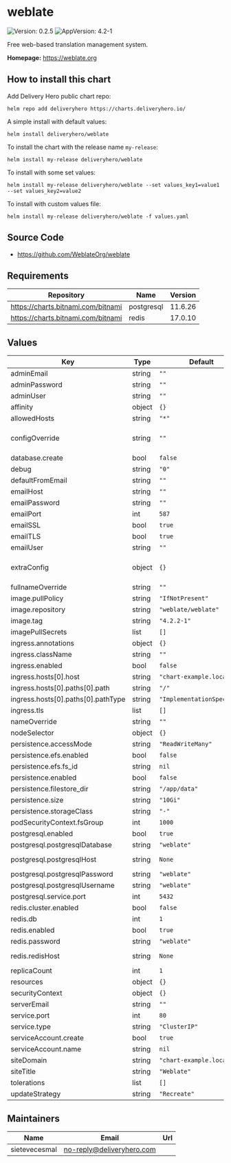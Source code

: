# weblate

![Version: 0.2.5](https://img.shields.io/badge/Version-0.2.5-informational?style=flat-square) ![AppVersion: 4.2-1](https://img.shields.io/badge/AppVersion-4.2--1-informational?style=flat-square)

Free web-based translation management system.

**Homepage:** <https://weblate.org>

## How to install this chart

Add Delivery Hero public chart repo:

```console
helm repo add deliveryhero https://charts.deliveryhero.io/
```

A simple install with default values:

```console
helm install deliveryhero/weblate
```

To install the chart with the release name `my-release`:

```console
helm install my-release deliveryhero/weblate
```

To install with some set values:

```console
helm install my-release deliveryhero/weblate --set values_key1=value1 --set values_key2=value2
```

To install with custom values file:

```console
helm install my-release deliveryhero/weblate -f values.yaml
```

## Source Code

* <https://github.com/WeblateOrg/weblate>

## Requirements

| Repository | Name | Version |
|------------|------|---------|
| https://charts.bitnami.com/bitnami | postgresql | 11.6.26 |
| https://charts.bitnami.com/bitnami | redis | 17.0.10 |

## Values

| Key | Type | Default | Description |
|-----|------|---------|-------------|
| adminEmail | string | `""` | Email of Admin Account |
| adminPassword | string | `""` | Password of Admin Account |
| adminUser | string | `""` | Name of Admin Account |
| affinity | object | `{}` |  |
| allowedHosts | string | `"*"` | Hosts that are allowed to connect |
| configOverride | string | `""` | Config override. See https://docs.weblate.org/en/latest/admin/install/docker.html#custom-configuration-files |
| database.create | bool | `false` |  |
| debug | string | `"0"` | Enable debugging |
| defaultFromEmail | string | `""` | From email for outgoing emails |
| emailHost | string | `""` | Host for sending emails |
| emailPassword | string | `""` | Password for sending emails |
| emailPort | int | `587` | Port for sending emails |
| emailSSL | bool | `true` | Use SSL when sending emails |
| emailTLS | bool | `true` | Use TLS when sending emails |
| emailUser | string | `""` | User name for sending emails |
| extraConfig | object | `{}` | Additional (environment) configs. See https://docs.weblate.org/en/latest/admin/install/docker.html#docker-environment |
| fullnameOverride | string | `""` |  |
| image.pullPolicy | string | `"IfNotPresent"` |  |
| image.repository | string | `"weblate/weblate"` |  |
| image.tag | string | `"4.2.2-1"` |  |
| imagePullSecrets | list | `[]` |  |
| ingress.annotations | object | `{}` |  |
| ingress.className | string | `""` |  |
| ingress.enabled | bool | `false` |  |
| ingress.hosts[0].host | string | `"chart-example.local"` |  |
| ingress.hosts[0].paths[0].path | string | `"/"` |  |
| ingress.hosts[0].paths[0].pathType | string | `"ImplementationSpecific"` |  |
| ingress.tls | list | `[]` |  |
| nameOverride | string | `""` |  |
| nodeSelector | object | `{}` |  |
| persistence.accessMode | string | `"ReadWriteMany"` |  |
| persistence.efs.enabled | bool | `false` |  |
| persistence.efs.fs_id | string | `nil` |  |
| persistence.enabled | bool | `false` |  |
| persistence.filestore_dir | string | `"/app/data"` |  |
| persistence.size | string | `"10Gi"` |  |
| persistence.storageClass | string | `"-"` |  |
| podSecurityContext.fsGroup | int | `1000` |  |
| postgresql.enabled | bool | `true` |  |
| postgresql.postgresqlDatabase | string | `"weblate"` |  |
| postgresql.postgresqlHost | string | `None` | External postgres database endpoint, to be used if `postgresql.enabled == false` |
| postgresql.postgresqlPassword | string | `"weblate"` |  |
| postgresql.postgresqlUsername | string | `"weblate"` |  |
| postgresql.service.port | int | `5432` |  |
| redis.cluster.enabled | bool | `false` |  |
| redis.db | int | `1` |  |
| redis.enabled | bool | `true` |  |
| redis.password | string | `"weblate"` |  |
| redis.redisHost | string | `None` | External redis database endpoint, to be used if `redis.enabled == false` |
| replicaCount | int | `1` |  |
| resources | object | `{}` |  |
| securityContext | object | `{}` |  |
| serverEmail | string | `""` | Sender for outgoing emails |
| service.port | int | `80` |  |
| service.type | string | `"ClusterIP"` |  |
| serviceAccount.create | bool | `true` |  |
| serviceAccount.name | string | `nil` |  |
| siteDomain | string | `"chart-example.local"` | Site domain |
| siteTitle | string | `"Weblate"` |  |
| tolerations | list | `[]` |  |
| updateStrategy | string | `"Recreate"` |  |

## Maintainers

| Name | Email | Url |
| ---- | ------ | --- |
| sietevecesmal | <no-reply@deliveryhero.com> |  |
